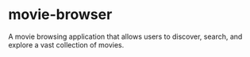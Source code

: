 # movie-browser
A movie browsing application that allows users to discover, search, and explore a vast collection of movies.
